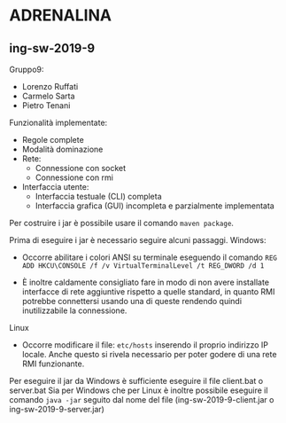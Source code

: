 # ADRENALINA
## ing-sw-2019-9

Gruppo9:
+ Lorenzo Ruffati
+ Carmelo Sarta
+ Pietro Tenani



Funzionalità implementate:

- Regole complete
- Modalità dominazione
- Rete:
  - Connessione con socket
  - Connessione con rmi
- Interfaccia utente:
  - Interfaccia testuale (CLI) completa
  - Interfaccia grafica (GUI) incompleta e parzialmente implementata



Per costruire i jar è possibile usare il comando `maven package`.

Prima di eseguire i jar è necessario seguire alcuni passaggi.
Windows:
- Occorre abilitare i colori ANSI su terminale eseguendo il comando
`REG ADD HKCU\CONSOLE /f /v VirtualTerminalLevel /t REG_DWORD /d 1`

- È inoltre caldamente consigliato fare in modo di non avere installate interfacce di rete aggiuntive rispetto a quelle standard, in quanto RMI potrebbe connettersi usando una di queste rendendo quindi inutilizzabile la connessione.

Linux
- Occorre modificare il file: `etc/hosts`
inserendo il proprio indirizzo IP locale. Anche questo si rivela necessario per poter godere di una rete RMI funzionante.



Per eseguire il jar da Windows è sufficiente eseguire il file client.bat o server.bat
Sia per Windows che per Linux è inoltre possibile eseguire il comando
`java -jar` seguito dal nome del file (ing-sw-2019-9-client.jar o ing-sw-2019-9-server.jar)
